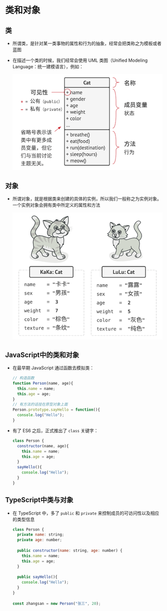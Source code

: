 # 类和对象

## 类

+ 所谓类，是针对某一类事物的属性和行为的抽象，经常会把类称之为模板或者蓝图

+ 在描述一个类的时候，我们经常会使用 UML 类图（Unified Modeling Language：统一建模语言），例如：

  ![alt text](<images/UML 类图.png>)

## 对象

+ 所谓对象，就是根据类来创建的具体的实例，所以我们一般称之为实例对象。一个实例对象会拥有类中所定义的属性和方法

  ![alt text](images/对象.png)

## JavaScript中的类和对象

+ 在最早期 JavaScript 通过函数去模拟类：

  ```js
  // 构造函数
  function Person(name, age){
    this.name = name;
    this.age = age;
  }
  // 有方法的话挂在原型对象上面
  Person.prototype.sayHello = function(){
    console.log("Hello");
  }
  ```

+ 有了 ES6 之后，正式推出了 `class` 关键字：

  ```js
  class Person {
    constructor(name, age){
      this.name = name;
      this.age = age;
    }
    sayHello(){
      console.log("Hello");
    }
  }
  ```

## TypeScript中类与对象

+ 在 TypeScript 中，多了 `public` 和 `private` 来控制成员的可访问性以及相应的类型信息

  ```js
  class Person {
    private name: string;
    private age: number;

    public constructor(name: string, age: number) {
      this.name = name;
      this.age = age;
    }

    public sayHello(){
      console.log("Hello");
    }
  }

  const zhangsan = new Person("张三", 20);
  ```
